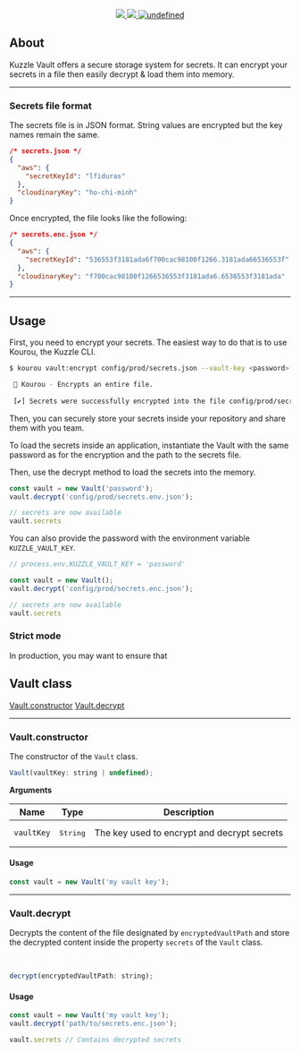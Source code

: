 <p align="center">
  <a href="https://travis-ci.org/kuzzleio/kuzzle-vault">
    <img src="https://travis-ci.org/kuzzleio/kuzzle-vault.svg?branch=master"/>
  </a>
  <a href="https://codecov.io/gh/kuzzleio/kuzzle-vault">
    <img src="https://codecov.io/gh/kuzzleio/kuzzle-vault/branch/master/graph/badge.svg" />
  </a>
  <a href="https://github.com/kuzzleio/kuzzle-vault/blob/master/LICENSE">
    <img alt="undefined" src="https://img.shields.io/github/license/kuzzleio/kuzzle-vault.svg?style=flat">
  </a>
</p>

## About

Kuzzle Vault offers a secure storage system for secrets. It can encrypt your secrets in a file then easily decrypt & load them into memory.

___

### Secrets file format

The secrets file is in JSON format. String values are encrypted but the key names remain the same.

```json
/* secrets.json */
{
  "aws": {
    "secretKeyId": "lfiduras"
  },
  "cloudinaryKey": "ho-chi-minh"
}
```

Once encrypted, the file looks like the following:

```json
/* secrets.enc.json */
{
  "aws": {
    "secretKeyId": "536553f3181ada6f700cac98100f1266.3181ada66536553f"
  },
  "cloudinaryKey": "f700cac98100f1266536553f3181ada6.6536553f3181ada"
}
```

___

## Usage

First, you need to encrypt your secrets. The easiest way to do that is to use Kourou, the Kuzzle CLI.

```bash
$ kourou vault:encrypt config/prod/secrets.json --vault-key <password>

 🚀 Kourou - Encrypts an entire file.
 
 [✔] Secrets were successfully encrypted into the file config/prod/secrets.enc.json
```

Then, you can securely store your secrets inside your repository and share them with you team. 

To load the secrets inside an application, instantiate the Vault with the same password as for the encryption and the path to the secrets file.  

Then, use the decrypt method to load the secrets into the memory.  

```js
const vault = new Vault('password');
vault.decrypt('config/prod/secrets.env.json');

// secrets are now available
vault.secrets
```

You can also provide the password with the environment variable `KUZZLE_VAULT_KEY`.  

```js
// process.env.KUZZLE_VAULT_KEY = 'password'

const vault = new Vault();
vault.decrypt('config/prod/secrets.enc.json');

// secrets are now available
vault.secrets
```

### Strict mode

In production, you may want to ensure that 

## Vault class

[Vault.constructor](#constructor)
[Vault.decrypt](#decrypt)

___

### Vault.constructor

The constructor of the `Vault` class.

```js
Vault(vaultKey: string | undefined);
```

**Arguments**

| Name | Type              | Description |
| -------- | ----------------- | ----------- |
| `vaultKey`  | <pre>String</pre> | The key used to encrypt and decrypt secrets   |

#### Usage

```js
const vault = new Vault('my vault key');
```

___

### Vault.decrypt

Decrypts the content of the file designated by `encryptedVaultPath` and store the decrypted content inside the property `secrets` of the `Vault` class.

<br/>

```js
decrypt(encryptedVaultPath: string);
```


#### Usage

```js
const vault = new Vault('my vault key');
vault.decrypt('path/to/secrets.enc.json');

vault.secrets // Contains decrypted secrets
```
